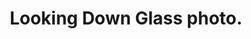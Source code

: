 ---
image_path: /assets/images/media/photography/PB10.jpg
title: Looking Down Glass photo.
weight: 10
size: med
proj: photography
gallery: true
---